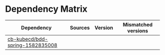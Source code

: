 # Dependency Matrix

Dependency | Sources | Version | Mismatched versions
---------- | ------- | ------- | -------------------
[cb-kubecd/bdd-spring-1582835008](https://github.com/cb-kubecd/bdd-spring-1582835008.git) |  | []() | 
